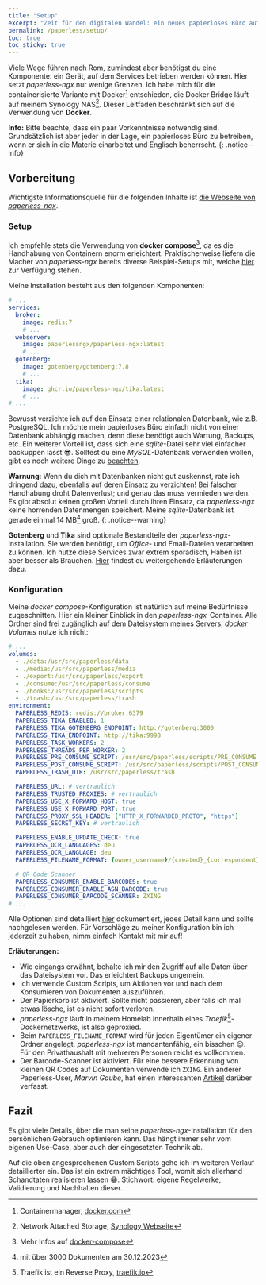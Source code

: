 ```yaml
---
title: "Setup"
excerpt: "Zeit für den digitalen Wandel: ein neues papierloses Büro aufsetzen."
permalink: /paperless/setup/
toc: true
toc_sticky: true
---
```


Viele Wege führen nach Rom, zumindest aber benötigst du eine Komponente: ein Gerät, auf dem Services betrieben werden können. Hier setzt *paperless-ngx* nur wenige Grenzen. Ich habe mich für die containerisierte Variante mit Docker[^1] entschieden, die Docker Bridge läuft auf meinem Synology NAS[^2]. Dieser Leitfaden beschränkt sich auf die Verwendung von **Docker**.

[^1]: Containermanager, [docker.com](https://www.docker.com)
[^2]: Network Attached Storage, [Synology Webseite](https://www.synology.com/de-de)

**Info:** Bitte beachte, dass ein paar Vorkenntnisse notwendig sind. Grundsätzlich ist aber jeder in der Lage, ein papierloses Büro zu betreiben, wenn er sich in die Materie einarbeitet und Englisch beherrscht.
{:  .notice--info}

## Vorbereitung

Wichtigste Informationsquelle für die folgenden Inhalte ist [die Webseite von *paperless-ngx*](https://docs.paperless-ngx.com).

### Setup

Ich empfehle stets die Verwendung von **docker compose**[^3], da es die Handhabung von Containern enorm erleichtert. Praktischerweise liefern die Macher von *paperless-ngx* bereits diverse Beispiel-Setups mit, welche [hier](https://github.com/paperless-ngx/paperless-ngx/tree/dev/docker/compose) zur Verfügung stehen.

[^3]: Mehr Infos auf [docker-compose](https://github.com/docker/compose)

Meine Installation besteht aus den folgenden Komponenten:

```yaml
# ...
services:
  broker:
    image: redis:7
    # ...
  webserver:
    image: paperlessngx/paperless-ngx:latest
    # ...
  gotenberg:
    image: gotenberg/gotenberg:7.8
    # ...
  tika:
    image: ghcr.io/paperless-ngx/tika:latest
    # ...
# ...
```

Bewusst verzichte ich auf den Einsatz einer relationalen Datenbank, wie z.B. PostgreSQL. Ich möchte mein papierloses Büro einfach nicht von einer Datenbank abhängig machen, denn diese benötigt auch Wartung, Backups, etc. Ein weiterer Vorteil ist, dass sich eine *sqlite*-Datei sehr viel einfacher backuppen lässt :sunglasses:. Solltest du eine *MySQL*-Datenbank verwenden wollen, gibt es noch weitere Dinge zu [beachten](https://docs.paperless-ngx.com/advanced_usage/#mysql-caveats).

**Warnung**: Wenn du dich mit Datenbanken nicht gut auskennst, rate ich dringend dazu, ebenfalls auf deren Einsatz zu verzichten! Bei falscher Handhabung droht Datenverlust; und genau das muss vermieden werden. Es gibt absolut keinen großen Vorteil durch ihren Einsatz, da *paperless-ngx* keine horrenden Datenmengen speichert. Meine *sqlite*-Datenbank ist gerade einmal 14 MB[^4] groß.
{:  .notice--warning}

[^4]: mit über 3000 Dokumenten am 30.12.2023

**Gotenberg** und **Tika** sind optionale Bestandteile der *paperless-ngx*-Installation. Sie werden benötigt, um *Office*- und Email-Dateien verarbeiten zu können. Ich nutze diese Services zwar extrem sporadisch, Haben ist aber besser als Brauchen. [Hier](https://docs.paperless-ngx.com/configuration/#optional-services) findest du weitergehende Erläuterungen dazu.

### Konfiguration

Meine *docker compose*-Konfiguration ist natürlich auf meine Bedürfnisse zugeschnitten. Hier ein kleiner Einblick in den *paperless-ngx*-Container. Alle Ordner sind frei zugänglich auf dem Dateisystem meines Servers, *docker Volumes* nutze ich nicht:

```yaml
# ...
volumes:
  - ./data:/usr/src/paperless/data
  - ./media:/usr/src/paperless/media
  - ./export:/usr/src/paperless/export
  - ./consume:/usr/src/paperless/consume
  - ./hooks:/usr/src/paperless/scripts
  - ./trash:/usr/src/paperless/trash
environment:
  PAPERLESS_REDIS: redis://broker:6379
  PAPERLESS_TIKA_ENABLED: 1
  PAPERLESS_TIKA_GOTENBERG_ENDPOINT: http://gotenberg:3000
  PAPERLESS_TIKA_ENDPOINT: http://tika:9998
  PAPERLESS_TASK_WORKERS: 2
  PAPERLESS_THREADS_PER_WORKER: 2
  PAPERLESS_PRE_CONSUME_SCRIPT: /usr/src/paperless/scripts/PRE_CONSUME.sh
  PAPERLESS_POST_CONSUME_SCRIPT: /usr/src/paperless/scripts/POST_CONSUME.sh
  PAPERLESS_TRASH_DIR: /usr/src/paperless/trash

  PAPERLESS_URL: # vertraulich
  PAPERLESS_TRUSTED_PROXIES: # vertraulich
  PAPERLESS_USE_X_FORWARD_HOST: true
  PAPERLESS_USE_X_FORWARD_PORT: true
  PAPERLESS_PROXY_SSL_HEADER: ["HTTP_X_FORWARDED_PROTO", "https"]
  PAPERLESS_SECRET_KEY: # vertraulich

  PAPERLESS_ENABLE_UPDATE_CHECK: true
  PAPERLESS_OCR_LANGUAGES: deu
  PAPERLESS_OCR_LANGUAGE: deu
  PAPERLESS_FILENAME_FORMAT: {owner_username}/{created}_{correspondent}_{document_type}_{title}

  # QR Code Scanner
  PAPERLESS_CONSUMER_ENABLE_BARCODES: true
  PAPERLESS_CONSUMER_ENABLE_ASN_BARCODE: true
  PAPERLESS_CONSUMER_BARCODE_SCANNER: ZXING
# ...
```

Alle Optionen sind detailliert [hier](https://docs.paperless-ngx.com/configuration/#docker) dokumentiert, jedes Detail kann und sollte nachgelesen werden. Für Vorschläge zu meiner Konfiguration bin ich jederzeit zu haben, nimm einfach Kontakt mit mir auf!

**Erläuterungen:**
* Wie eingangs erwähnt, behalte ich mir den Zugriff auf alle Daten über das Dateisystem vor. Das erleichtert Backups ungemein.
* Ich verwende Custom Scripts, um Aktionen vor und nach dem Konsumieren von Dokumenten auszuführen.
* Der Papierkorb ist aktiviert. Sollte nicht passieren, aber falls ich mal etwas lösche, ist es nicht sofort verloren.
* *paperless-ngx* läuft in meinem Homelab innerhalb eines *Traefik*[^5]-Dockernetzwerks, ist also geproxied.
* Beim `PAPERLESS_FILENAME_FORMAT` wird für jeden Eigentümer ein eigener Ordner angelegt. *paperless-ngx* ist mandantenfähig, ein bisschen :wink:. Für den Privathaushalt mit mehreren Personen reicht es vollkommen.
* Der Barcode-Scanner ist aktiviert. Für eine bessere Erkennung von kleinen QR Codes auf Dokumenten verwende ich `ZXING`. Ein anderer Paperless-User, *Marvin Gaube*, hat einen interessanten [Artikel](https://margau.net/posts/2023-04-16-paperless-ngx-asn/) darüber verfasst.

[^5]: Traefik ist ein Reverse Proxy, [traefik.io](https://doc.traefik.io/traefik/)

## Fazit

Es gibt viele Details, über die man seine *paperless-ngx*-Installation für den persönlichen Gebrauch optimieren kann. Das hängt immer sehr vom eigenen Use-Case, aber auch der eingesetzten Technik ab.

Auf die oben angesprochenen Custom Scripts gehe ich im weiteren Verlauf detaillierter ein. Das ist ein extrem mächtiges Tool, womit sich allerhand Schandtaten realisieren lassen :grin:. Stichwort: eigene Regelwerke, Validierung und Nachhalten dieser.